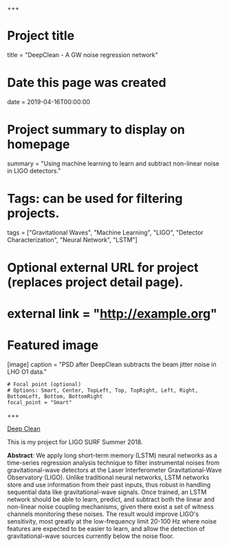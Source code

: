 +++
# Project title
title = "DeepClean - A GW noise regression network"

# Date this page was created
date = 2019-04-16T00:00:00

# Project summary to display on homepage
summary = "Using machine learning to learn and subtract non-linear noise in LIGO detectors."

# Tags: can be used for filtering projects.
tags = ["Gravitational Waves", "Machine Learning", "LIGO", "Detector Characterization", "Neural Network", "LSTM"]

# Optional external URL for project (replaces project detail page).
# external link = "http://example.org"

# Featured image

[image]
    caption = "PSD after DeepClean subtracts the beam jitter noise in LHO O1 data."

    # Focal point (optional)
    # Options: Smart, Center, TopLeft, Top, TopRight, Left, Right, BottomLeft, Bottom, BottomRight
    focal_point = "Smart"

+++

[Deep Clean](deepclean.pdf)

This is my project for LIGO SURF Summer 2018.

**Abstract**: We apply long short-term memory (LSTM) neural networks as a time-series regression analysis technique to filter instrumental noises from gravitational-wave detectors at the Laser Interferometer Gravitational-Wave Observatory (LIGO). Unlike traditional neural networks, LSTM networks store and use information from their past inputs, thus robust in handling sequential data like gravitational-wave signals. Once trained, an LSTM network should be able to learn, predict, and subtract both the linear and non-linear noise coupling mechanisms, given there exist a set of witness channels monitoring these noises. The result would improve LIGO's sensitivity, most greatly at the low-frequency limit 20-100 Hz where noise features are expected to be easier to learn, and allow the detection of gravitational-wave sources currently below the noise floor.







